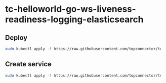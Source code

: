 # tc-helloworld-go-ws-liveness-readiness-logging-elasticsearch


## Deploy 

```bash
sudo kubectl apply -f https://raw.githubusercontent.com/topconnector/tc-helloworld-go-ws-logging-elasticsearch/master/tc-helloworld-go-ws-logging-elasticsearch-deployment.yaml
```

## Create service

```bash
sudo kubectl apply -f https://raw.githubusercontent.com/topconnector/tc-helloworld-go-ws-logging-elasticsearch/master/tc-helloworld-go-ws-logging-elasticsearch-svc.yaml
```
